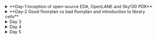 <details>
<summary> **Day-1  Inception of open-source EDA, OpenLANE and Sky130 PDK** </summary>
<p>
 Open Source ASIC Flow
![image](https://github.com/user-attachments/assets/43cd04c9-bacb-4a7b-9661-b91db6d0f76c)
 
OPENLANE ASIC Design Flow
![image](https://github.com/user-attachments/assets/55e324b9-1826-4958-8b8c-d9a8e1f8893f)

Library Characterisation and Modeling
![image](https://github.com/user-attachments/assets/c3f7fbb2-0e17-4660-9e04-65fdc821e6d3)

Cell Design Flow (Input Stage)
![image](https://github.com/user-attachments/assets/f92e4996-720b-4c4d-9c53-2a7fa258cdd7)

Cell Design Flow (Layout Design)
![image](https://github.com/user-attachments/assets/113edc69-7d9d-4e95-92e9-60ed8365c029)

Cell Design Flow(Characterization)
![image](https://github.com/user-attachments/assets/6840352f-244c-4991-a639-cca24e28cfc0)

Timing Characterisation
![image](https://github.com/user-attachments/assets/44ddca7b-d27f-4348-b6f4-cc3d0d4d0039)

Propogation Delay Graph vizualization
![image](https://github.com/user-attachments/assets/2e73f5ca-a910-4dfe-85e1-77177fbbf116)

### Labs Screenshots

1.Openlane start command
![image](https://github.com/user-attachments/assets/ea0aa657-230b-4222-a112-81f23bed24a4)

2.Run Synthesis command
![image](https://github.com/user-attachments/assets/3f20b98f-d4b2-4c84-8f47-fdaca0a8f58f)
 </p>
</details>
<details>
<summary> **Day-2 Good floorplan vs bad floorplan and introduction to library cells** </summary>
<p>Your content goes here.</p>
</details>
<details>
<summary>Day 3 </summary>
<p>Your content goes here.</p>
</details>
<details>
<summary>Day 4 </summary>
<p>Your content goes here.</p>
</details>
<details>
<summary>Day 5 </summary>
<p>Your content goes here.</p>
</details>
